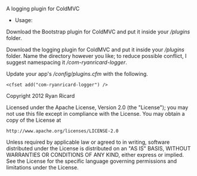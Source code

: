 A logging plugin for ColdMVC

* Usage:

Download the Bootstrap plugin for ColdMVC and put it inside your _/plugins_ folder.

Download the logging plugin for ColdMVC and put it inside your _/plugins_ folder. Name the directory however you like; to reduce possible conflict, I suggest namespacing it _/com-ryanricard-logger_.

Update your app's _/config/plugins.cfm_ with the following.

	<cfset add("com-ryanricard-logger") />

Copyright 2012 Ryan Ricard

Licensed under the Apache License, Version 2.0 (the "License");
you may not use this file except in compliance with the License.
You may obtain a copy of the License at

    http://www.apache.org/licenses/LICENSE-2.0

Unless required by applicable law or agreed to in writing, software
distributed under the License is distributed on an "AS IS" BASIS,
WITHOUT WARRANTIES OR CONDITIONS OF ANY KIND, either express or implied.
See the License for the specific language governing permissions and
limitations under the License.